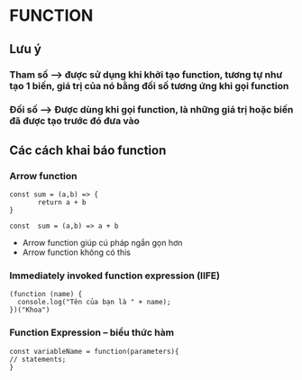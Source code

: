 # FUNCTION

## Lưu ý

### Tham số --> được sử dụng khi khởi tạo function, tương tự như tạo 1 biến, giá trị của nó bằng đối số tương ứng khi gọi function

### Đối số --> Được dùng khi gọi function, là những giá trị hoặc biến đã được tạo trước đó đưa vào

## Các cách khai báo function

### Arrow function

```
const sum = (a,b) => {
       return a + b
}

const  sum = (a,b) => a + b
```

- Arrow function giúp cú pháp ngắn gọn hơn
- Arrow function không có this

### Immediately invoked function expression (IIFE)

```
(function (name) {
  console.log("Tên của bạn là " + name);
})("Khoa")

```

### Function Expression – biểu thức hàm

```
const variableName = function(parameters){
// statements;
}
```
